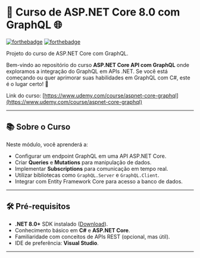 # 🚀 Curso de ASP.NET Core 8.0 com GraphQL 🌐

[![forthebadge](https://forthebadge.com/images/badges/made-with-c-sharp.svg)](http://forthebadge.com)
[![forthebadge](http://forthebadge.com/images/badges/built-with-love.svg)](http://forthebadge.com)

Projeto do curso de ASP.NET Core com GraphQL.

Bem-vindo ao repositório do curso **ASP.NET Core API com GraphQL** onde exploramos a integração do GraphQL em APIs .NET. Se você está começando ou quer aprimorar suas habilidades em GraphQL com C#, este é o lugar certo! 🌟

Link do curso: 
[https://www.udemy.com/course/aspnet-core-graphql](https://www.udemy.com/course/aspnet-core-graphql)


---

## 📚 Sobre o Curso
Neste módulo, você aprenderá a:
- Configurar um endpoint GraphQL em uma API ASP.NET Core.
- Criar **Queries** e **Mutations** para manipulação de dados.
- Implementar **Subscriptions** para comunicação em tempo real.
- Utilizar bibliotecas como `GraphQL.Server` e `GraphQL.Client`.
- Integrar com Entity Framework Core para acesso a banco de dados.

---

## 🛠 Pré-requisitos
- **.NET 8.0+** SDK instalado ([Download](https://dotnet.microsoft.com/)).
- Conhecimento básico em **C#** e **ASP.NET Core**.
- Familiaridade com conceitos de APIs REST (opcional, mas útil).
- IDE de preferência: **Visual Studio**.

---
